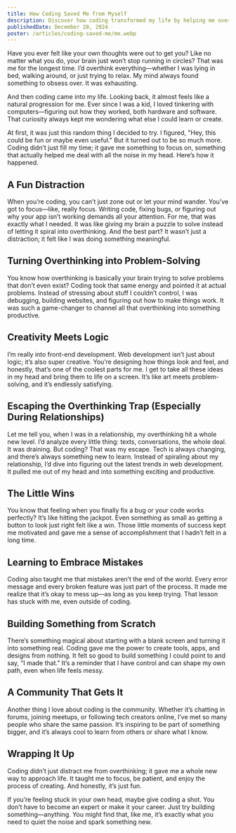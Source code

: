 ```yaml
---
title: How Coding Saved Me from Myself
description: Discover how coding transformed my life by helping me overcome overthinking and find clarity. From front-end creativity to problem-solving, coding became my escape and passion. Learn how it can inspire you too!
publishedDate: December 28, 2024
poster: /articles/coding-saved-me/me.webp
---
```



Have you ever felt like your own thoughts were out to get you? Like no matter what you do, your brain just won’t stop running in circles? That was me for the longest time. I’d overthink everything—whether I was lying in bed, walking around, or just trying to relax. My mind always found something to obsess over. It was exhausting.

And then coding came into my life. Looking back, it almost feels like a natural progression for me. Ever since I was a kid, I loved tinkering with computers—figuring out how they worked, both hardware and software. That curiosity always kept me wondering what else I could learn or create.

At first, it was just this random thing I decided to try. I figured, "Hey, this could be fun or maybe even useful." But it turned out to be so much more. Coding didn’t just fill my time; it gave me something to focus on, something that actually helped me deal with all the noise in my head. Here’s how it happened.

## A Fun Distraction

When you’re coding, you can’t just zone out or let your mind wander. You’ve got to focus—like, really focus. Writing code, fixing bugs, or figuring out why your app isn’t working demands all your attention. For me, that was exactly what I needed. It was like giving my brain a puzzle to solve instead of letting it spiral into overthinking. And the best part? It wasn’t just a distraction; it felt like I was doing something meaningful.

## Turning Overthinking into Problem-Solving

You know how overthinking is basically your brain trying to solve problems that don’t even exist? Coding took that same energy and pointed it at actual problems. Instead of stressing about stuff I couldn’t control, I was debugging, building websites, and figuring out how to make things work. It was such a game-changer to channel all that overthinking into something productive.

## Creativity Meets Logic

I’m really into front-end development. Web development isn’t just about logic; it’s also super creative. You’re designing how things look and feel, and honestly, that’s one of the coolest parts for me. I get to take all these ideas in my head and bring them to life on a screen. It’s like art meets problem-solving, and it’s endlessly satisfying.

## Escaping the Overthinking Trap (Especially During Relationships)

Let me tell you, when I was in a relationship, my overthinking hit a whole new level. I’d analyze every little thing: texts, conversations, the whole deal. It was draining. But coding? That was my escape. Tech is always changing, and there’s always something new to learn. Instead of spiraling about my relationship, I’d dive into figuring out the latest trends in web development. It pulled me out of my head and into something exciting and productive.

## The Little Wins

You know that feeling when you finally fix a bug or your code works perfectly? It’s like hitting the jackpot. Even something as small as getting a button to look just right felt like a win. Those little moments of success kept me motivated and gave me a sense of accomplishment that I hadn’t felt in a long time.

## Learning to Embrace Mistakes

Coding also taught me that mistakes aren’t the end of the world. Every error message and every broken feature was just part of the process. It made me realize that it’s okay to mess up—as long as you keep trying. That lesson has stuck with me, even outside of coding.

## Building Something from Scratch

There’s something magical about starting with a blank screen and turning it into something real. Coding gave me the power to create tools, apps, and designs from nothing. It felt so good to build something I could point to and say, “I made that.” It’s a reminder that I have control and can shape my own path, even when life feels messy.

## A Community That Gets It

Another thing I love about coding is the community. Whether it’s chatting in forums, joining meetups, or following tech creators online, I’ve met so many people who share the same passion. It’s inspiring to be part of something bigger, and it’s always cool to learn from others or share what I know.

## Wrapping It Up

Coding didn’t just distract me from overthinking; it gave me a whole new way to approach life. It taught me to focus, be patient, and enjoy the process of creating. And honestly, it’s just fun.

If you’re feeling stuck in your own head, maybe give coding a shot. You don’t have to become an expert or make it your career. Just try building something—anything. You might find that, like me, it’s exactly what you need to quiet the noise and spark something new.

